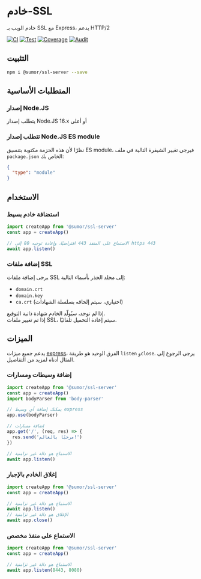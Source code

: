 # خادم-SSL

خادم الويب بـ SSL مع Express، يدعم HTTP/2

[![CI](https://github.com/sumor-cloud/ssl-server/actions/workflows/ci.yml/badge.svg)](https://github.com/sumor-cloud/ssl-server/actions/workflows/ci.yml)
[![Test](https://github.com/sumor-cloud/ssl-server/actions/workflows/ut.yml/badge.svg)](https://github.com/sumor-cloud/ssl-server/actions/workflows/ut.yml)
[![Coverage](https://github.com/sumor-cloud/ssl-server/actions/workflows/coverage.yml/badge.svg)](https://github.com/sumor-cloud/ssl-server/actions/workflows/coverage.yml)
[![Audit](https://github.com/sumor-cloud/ssl-server/actions/workflows/audit.yml/badge.svg)](https://github.com/sumor-cloud/ssl-server/actions/workflows/audit.yml)

## التثبيت

```bash
npm i @sumor/ssl-server --save
```

## المتطلبات الأساسية

### إصدار Node.JS

يتطلب إصدار Node.JS 16.x أو أعلى

### تتطلب إصدار Node.JS ES module

نظرًا لأن هذه الحزمة مكتوبة بتنسيق ES module، فيرجى تغيير الشيفرة التالية في ملف `package.json` الخاص بك:

```json
{
  "type": "module"
}
```

## الاستخدام

### استضافة خادم بسيط

```javascript
import createApp from '@sumor/ssl-server'
const app = createApp()

// الاستماع على المنفذ 443 افتراضيًا، وإعادة توجيه 80 إلى https 443
await app.listen()
```

### إضافة ملفات SSL

يرجى إضافة ملفات SSL إلى مجلد الجذر بأسماء التالية:

- `domain.crt`
- `domain.key`
- `ca.crt` (اختياري، سيتم إلحاقه بسلسلة الشهادات)

إذا لم توجد، سيُولّد الخادم شهادة ذاتية التوقيع.  
إذا تم تغيير ملفات SSL، سيتم إعادة التحميل تلقائيًا.

## الميزات

يدعم جميع ميزات [express](https://www.npmjs.com/package/express)، الفرق الوحيد هو طريقة `listen` و`close`. يرجى الرجوع إلى المثال أدناه لمزيد من التفاصيل.

### إضافة وسيطات ومسارات

```javascript
import createApp from '@sumor/ssl-server'
const app = createApp()
import bodyParser from 'body-parser'

// يمكنك إضافة أي وسيط express
app.use(bodyParser)

// إضافة مسارات
app.get('/', (req, res) => {
  res.send('مرحبًا بالعالم!')
})

// الاستماع هو دالة غير تزامنية
await app.listen()
```

### إغلاق الخادم بالإجبار

```javascript
import createApp from '@sumor/ssl-server'
const app = createApp()

// الاستماع هو دالة غير تزامنية
await app.listen()
// الإغلاق هو دالة غير تزامنية
await app.close()
```

### الاستماع على منفذ مخصص

```javascript
import createApp from '@sumor/ssl-server'
const app = createApp()

// الاستماع هو دالة غير تزامنية
await app.listen(8443, 8080)
```
